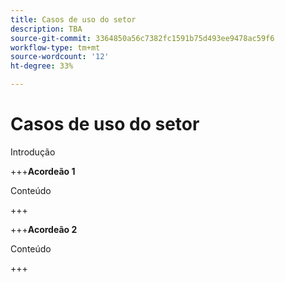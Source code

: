 ```yaml
---
title: Casos de uso do setor
description: TBA
source-git-commit: 3364850a56c7382fc1591b75d493ee9478ac59f6
workflow-type: tm+mt
source-wordcount: '12'
ht-degree: 33%

---
```


# Casos de uso do setor

Introdução

+++**Acordeão 1**

Conteúdo

+++

+++**Acordeão 2**

Conteúdo

+++

